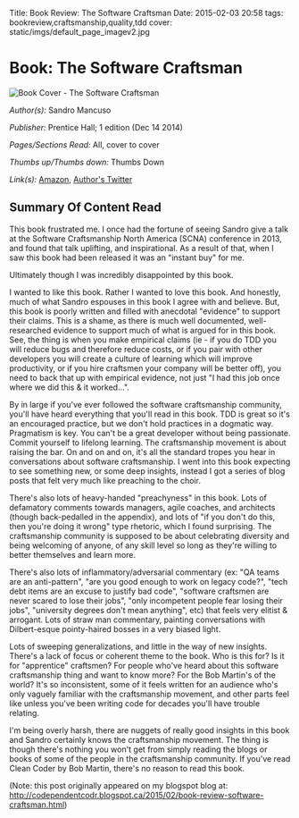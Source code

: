 Title: Book Review: The Software Craftsman
Date: 2015-02-03 20:58
tags: bookreview,craftsmanship,quality,tdd
cover: static/imgs/default_page_imagev2.jpg

# Book: The Software Craftsman

![Book Cover - The Software Craftsman](http://ecx.images-amazon.com/images/I/51gqht7qN8L._AA324_PIkin4,BottomRight,-38,22_AA346_SH20_OU15_.jpg)

*Author(s):* Sandro Mancuso

*Publisher:* Prentice Hall; 1 edition (Dec 14 2014)

*Pages/Sections Read:* All, cover to cover

*Thumbs up/Thumbs down:* Thumbs Down

*Link(s):* [Amazon](http://www.amazon.ca/The-Software-Craftsman-Professionalism-Pragmatism/dp/0134052501), [Author's Twitter](https://twitter.com/sandromancuso)

## Summary Of Content Read

This book frustrated me. I once had the fortune of seeing Sandro give a talk at the Software Craftsmanship North America
(SCNA) conference in 2013, and found that talk uplifting, and inspirational. As a result of that, when I saw this book
had been released it was an "instant buy" for me.

Ultimately though I was incredibly disappointed by this book.

I wanted to like this book. Rather I wanted to love this book. And honestly, much of what Sandro espouses in this book
I agree with and believe. But, this book is poorly written and filled with anecdotal "evidence" to support their claims.
This is a shame, as there is much well documented, well-researched evidence to support much of what is argued for in this
book. See,
the thing is when you make empirical claims (ie - if you do TDD you will reduce bugs and therefore reduce costs, or if
you pair with other developers you will create a culture of learning which will improve productivity, or if you hire
craftsmen your company will be better off), you need to back that up with empirical evidence, not just "I had this job
once where we did this & it worked...".

By in large if you've ever followed the software craftsmanship community, you'll have heard everything that you'll read
in this book. TDD is great so it's an encouraged practice, but we don't hold practices in a dogmatic way. Pragmatism is
key. You can't be a great developer without being passionate. Commit yourself to lifelong learning. The craftsmanship
movement is about raising the bar. On and on and on, it's all the standard tropes you hear in conversations about
software craftsmanship. I went into this book expecting to see something new, or some deep insights, instead I got a
series of blog posts that felt very much like preaching to the choir.

There's also lots of heavy-handed "preachyness" in this book. Lots of defamatory comments towards managers, agile
coaches, and architects (though back-pedalled in the appendix), and lots of "if you don't do this, then you're doing it
wrong" type rhetoric, which I found surprising. The craftsmanship community is supposed to be about celebrating diversity
and being welcoming of anyone, of any skill level so long as they're willing to better themselves and learn more.

There's also lots of inflammatory/adversarial commentary (ex: "QA teams are an anti-pattern", "are you good enough to
work on legacy code?", "tech debt items are an excuse to justify bad code", "software craftsmen are never scared to
lose their jobs", "only incompetent people fear losing their jobs", "university degrees don't mean anything", etc) that
feels very elitist & arrogant. Lots of straw man commentary, painting conversations with Dilbert-esque pointy-haired
bosses in a very biased light.

Lots of sweeping generalizations, and little in the way of new insights. There's a lack of focus or coherent theme to
the book. Who is this for? Is it for "apprentice" craftsmen? For people who've heard about this software craftsmanship
thing and want to know more? For the Bob Martin's of the world? It's so inconsistent, some of it feels written for an
audience who's only vaguely familiar with the craftsmanship movement, and other parts feel like unless you've been
writing code for decades you'll have trouble relating.

I'm being overly harsh, there are nuggets of really good insights in this book and Sandro certainly knows the craftsmanship
movement. The thing is though there's nothing you won't get from simply reading the blogs or books of some of the people
in the craftsmanship community. If you've read Clean Coder by Bob Martin, there's no reason to read this book.

(Note: this post originally appeared on my blogspot blog at: <http://codependentcodr.blogspot.ca/2015/02/book-review-software-craftsman.html>)
